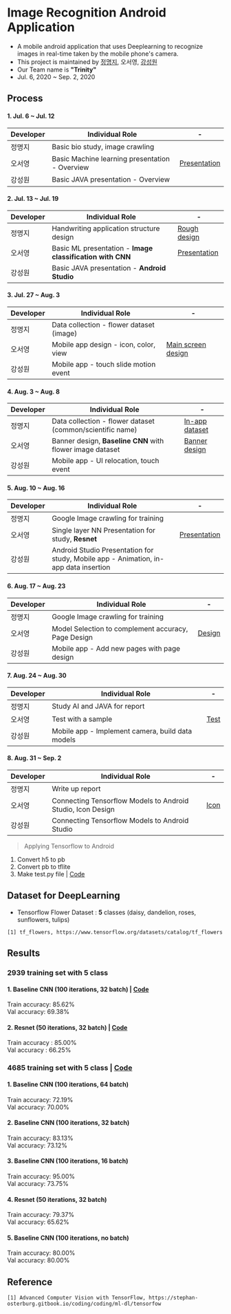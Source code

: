 # Image Recognition Android Application
- A mobile android application that uses Deeplearning to recognize images in real-time taken by the mobile phone's camera.
- This project is maintained by [정명지](https://github.com/mongdii), 오서영, [강성원](https://github.com/Soric-stu)
- Our Team name is **"Trinity"**  
- Jul. 6, 2020 ~ Sep. 2, 2020

## Process
#### 1. Jul. 6 ~ Jul. 12

|Developer|Individual Role|-|
|---|------|------|
|정명지|Basic bio study, image crawling|
|오서영|Basic Machine learning presentation - Overview | [Presentation](https://github.com/OH-Seoyoung/Image_Recognition_Android_Application/blob/master/Presentation/20200710_basic_ML_1.pdf)|
|강성원|Basic JAVA presentation - Overview|  

#### 2. Jul. 13 ~ Jul. 19

|Developer|Individual Role|-|
|---|------|------|
|정명지|Handwriting application structure design | [Rough design](https://github.com/OH-Seoyoung/Image_Recognition_Android_Application/tree/master/Rough_Design)|
|오서영|Basic ML presentation - **Image classification with CNN** | [Presentation](https://github.com/OH-Seoyoung/Image_Recognition_Android_Application/blob/master/Presentation/20200710_basic_ML_2.pdf)|
|강성원|Basic JAVA presentation - **Android Studio**|  

#### 3. Jul. 27 ~ Aug. 3

|Developer|Individual Role|-|
|---|------|------|
|정명지|Data collection - flower dataset (image)|
|오서영|Mobile app design - icon, color, view | [Main screen design](https://github.com/OH-Seoyoung/Image_Recognition_Android_Application/tree/master/Main_Design/main_screen)|
|강성원|Mobile app - touch slide motion event|  

#### 4. Aug. 3 ~ Aug. 8

|Developer|Individual Role|-|
|---|------|------|
|정명지|Data collection - flower dataset (common/scientific name) | [In-app dataset](https://github.com/OH-Seoyoung/Image_Recognition_Android_Application/tree/master/In-app_Data)|
|오서영|Banner design, **Baseline CNN** with flower image dataset | [Banner design](https://github.com/OH-Seoyoung/Image_Recognition_Android_Application/tree/master/Main_Design/launch_screen)|
|강성원|Mobile app - UI relocation, touch event|  

#### 5. Aug. 10 ~ Aug. 16

|Developer|Individual Role|-|
|---|------|------|
|정명지|Google Image crawling for training|
|오서영|Single layer NN Presentation for study, **Resnet** | [Presentation](https://github.com/OH-Seoyoung/Image_Recognition_Android_Application/blob/master/Presentation_for_study/20200816_basic_ML_3/20200816_Single_Layer_Neural_Network.ipynb)|
|강성원|Android Studio Presentation for study, Mobile app - Animation, in-app data insertion|  

#### 6. Aug. 17 ~ Aug. 23

|Developer|Individual Role|-|
|---|------|------|
|정명지|Google Image crawling for training|
|오서영|Model Selection to complement accuracy, Page Design | [Design](https://github.com/OH-Seoyoung/Image_Recognition_Android_Application/tree/master/Main_Design)|
|강성원|Mobile app - Add new pages with page design|  

#### 7. Aug. 24 ~ Aug. 30

|Developer|Individual Role|-|
|---|------|------|
|정명지|Study AI and JAVA for report|
|오서영|Test with a sample | [Test](https://github.com/OH-Seoyoung/Image_Recognition_Android_Application/blob/master/Image_recognition_DeepLearning_Models/20200830_Model_Selection_Final/Test.ipynb)|
|강성원|Mobile app - Implement camera, build data models|  

#### 8. Aug. 31 ~ Sep. 2

|Developer|Individual Role|-|
|---|------|------|
|정명지|Write up report|
|오서영|Connecting Tensorflow Models to Android Studio, Icon Design | [Icon](https://github.com/OH-Seoyoung/Image_Recognition_Android_Application/tree/master/Main_Design/menu_icon)|
|강성원|Connecting Tensorflow Models to Android Studio|  

> Applying Tensorflow to Android
1. Convert h5 to pb
2. Convert pb to tflite  
3. Make test.py file | [Code](https://github.com/OH-Seoyoung/Image_Recognition_Android_Application/tree/master/Image_recognition_DeepLearning_Models/20201119_Test_in_Android)  

## Dataset for DeepLearning
- Tensorflow Flower Dataset : **5** classes (daisy, dandelion, roses, sunflowers, tulips)
```
[1] tf_flowers, https://www.tensorflow.org/datasets/catalog/tf_flowers
```

## Results  
### 2939 training set with 5 class
#### 1. Baseline **CNN** (100 iterations, 32 batch) | [Code](https://github.com/OH-Seoyoung/Image_Recognition_Android_Application/tree/master/Image_recognition_DeepLearning_Models/20200807_baseline_CNN_code)  
Train accuracy: 85.62%  
Val accuracy: 69.38%

#### 2. **Resnet** (50 iterations, 32 batch) | [Code](https://github.com/OH-Seoyoung/Image_Recognition_Android_Application/tree/master/Image_recognition_DeepLearning_Models/20200816_Resnet_code)  
Train accuracy : 85.00%  
Val accuracy : 66.25%

### 4685 training set with 5 class | [Code](https://github.com/OH-Seoyoung/Image_Recognition_Android_Application/tree/master/Image_recognition_DeepLearning_Models/20200823_Model_Selection_with_more_data)  
#### 1. Baseline **CNN** (100 iterations, 64 batch)  
Train accuracy: 72.19%  
Val accuracy: 70.00%  

#### 2. Baseline **CNN** (100 iterations, 32 batch)  
Train accuracy: 83.13%  
Val accuracy: 73.12%  

#### 3. Baseline **CNN** (100 iterations, 16 batch)  
Train accuracy: 95.00%  
Val accuracy: 73.75%  

#### 4. **Resnet** (50 iterations, 32 batch)  
Train accuracy: 79.37%  
Val accuracy: 65.62%  

#### 5. Baseline **CNN** (100 iterations, no batch)  
Train accuracy: 80.00%  
Val accuracy: 80.00%

## Reference
```
[1] Advanced Computer Vision with TensorFlow, https://stephan-osterburg.gitbook.io/coding/coding/ml-dl/tensorfow    
```




